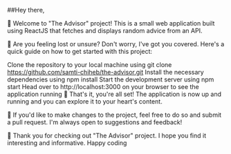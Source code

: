 ##Hey there,

👋 Welcome to "The Advisor" project! This is a small web application built using ReactJS that fetches and displays random advice from an API.

🤔 Are you feeling lost or unsure? Don't worry, I've got you covered. Here's a quick guide on how to get started with this project:

Clone the repository to your local machine using git clone https://github.com/samti-chiheb/the-advisor.git
Install the necessary dependencies using npm install
Start the development server using npm start
Head over to http://localhost:3000 on your browser to see the application running
🚀 That's it, you're all set! The application is now up and running and you can explore it to your heart's content.

📝 If you'd like to make changes to the project, feel free to do so and submit a pull request. I'm always open to suggestions and feedback!

👋 Thank you for checking out "The Advisor" project. I hope you find it interesting and informative. Happy coding